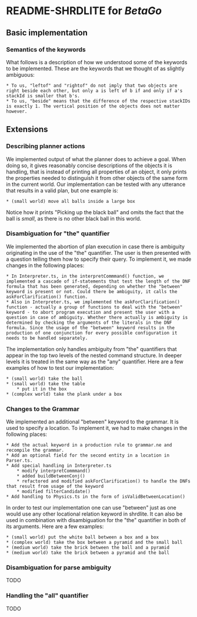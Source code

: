 # README-SHRDLITE for _BetaGo_

## Basic implementation

### Semantics of the keywords

What follows is a description of how we understood some of the keywords to be implemented. These are the keywords that we thought of as slightly ambiguous:

    * To us, "leftof" and "rightof" do not imply that two objects are right beside each other, but only a is left of b if and only if a's stackId is smaller that b's.
    * To us, "beside" means that the difference of the respective stackIDs is exactly 1. The vertical position of the objects does not matter however.

## Extensions

### Describing planner actions

We implemented output of what the planner does to achieve a goal. When doing so, it gives reasonably concise descriptions of the objects it is handling, that is instead of printing all properties of an object, it only prints the properties needed to distinguish it from other objects of the same form in the current world. Our implementation can be tested with any utterance that results in a valid plan, but one example is:

    * (small world) move all balls inside a large box

Notice how it prints "Picking up the black ball" and omits the fact that the ball is *small*, as there is no other black ball in this world.

### Disambiguation for "the" quantifier

We implemented the abortion of plan execution in case there is ambiguity originating in the use of the "the" quantifier. The user is then presented with a question telling them how to specify their query. To implement it, we made changes in the following places:

    * In Interpreter.ts, in the interpretCommmand() function, we implemented a cascade of if-statements that test the length of the DNF formula that has been generated, depending on whether the "between" keyword is present or not. Could there be ambiguity, it calls the askForClarification() function.
    * Also in Interpreter.ts, we implemented the askForClarification() function - actually a group of functions to deal with the "between" keyword - to abort program execution and present the user with a question in case of ambiguity. Whether there actually is ambiguity is determined by checking the arguments of the literals in the DNF formula. Since the usage of the "between" keyword results in the production of one conjunction for every possible configuration it needs to be handled separately.

The implementation only handles ambiguity from "the" quantifiers that appear in the top two levels of the nested command structure. In deeper levels it is treated in the same way as the "any" quantifier. Here are a few examples of how to test our implementation:

    * (small world) take the ball
    * (small world) take the table
        * put it in the box
    * (complex world) take the plank under a box

### Changes to the Grammar

We implemented an additional "between" keyword to the grammar. It is used to specify a location. To implement it, we had to make changes in the following places:

    * Add the actual keyword in a production rule to grammar.ne and recompile the grammar.
    * Add an optional field for the second entity in a location in Parser.ts.
    * Add special handling in Interpreter.ts
        * modify interpretCommmand()
        * added buildBetweenConj()
        * refactored and modified askForClarification() to handle the DNFs that result from usage of the keyword
        * modified filterCandidate()
    * Add handling to Physics.ts in the form of isValidBetweenLocation()

In order to test our implementation one can use "between" just as one would use any other locational relation keyword in shrdlite. It can also be used in combination with disambiguation for the "the" quantifier in both of its arguments. Here are a few examples:

    * (small world) put the white ball between a box and a box
    * (complex world) take the box between a pyramid and the small ball
    * (medium world) take the brick between the ball and a pyramid
    * (medium world) take the brick between a pyramid and the ball

### Disambiguation for parse ambiguity
TODO

### Handling the "all" quantifier
TODO
